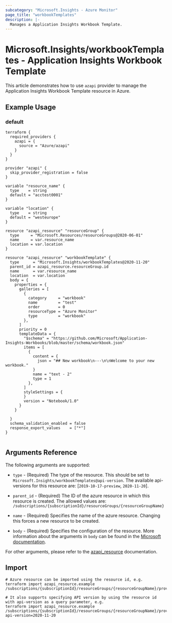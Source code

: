 ```yaml
---
subcategory: "Microsoft.Insights - Azure Monitor"
page_title: "workbookTemplates"
description: |-
  Manages a Application Insights Workbook Template.
---
```


# Microsoft.Insights/workbookTemplates - Application Insights Workbook Template

This article demonstrates how to use `azapi` provider to manage the Application Insights Workbook Template resource in Azure.



## Example Usage

### default

```hcl
terraform {
  required_providers {
    azapi = {
      source = "Azure/azapi"
    }
  }
}

provider "azapi" {
  skip_provider_registration = false
}

variable "resource_name" {
  type    = string
  default = "acctest0001"
}

variable "location" {
  type    = string
  default = "westeurope"
}

resource "azapi_resource" "resourceGroup" {
  type     = "Microsoft.Resources/resourceGroups@2020-06-01"
  name     = var.resource_name
  location = var.location
}

resource "azapi_resource" "workbookTemplate" {
  type      = "Microsoft.Insights/workbookTemplates@2020-11-20"
  parent_id = azapi_resource.resourceGroup.id
  name      = var.resource_name
  location  = var.location
  body = {
    properties = {
      galleries = [
        {
          category     = "workbook"
          name         = "test"
          order        = 0
          resourceType = "Azure Monitor"
          type         = "workbook"
        },
      ]
      priority = 0
      templateData = {
        "$schema" = "https://github.com/Microsoft/Application-Insights-Workbooks/blob/master/schema/workbook.json"
        items = [
          {
            content = {
              json = "## New workbook\n---\n\nWelcome to your new workbook."
            }
            name = "text - 2"
            type = 1
          },
        ]
        styleSettings = {
        }
        version = "Notebook/1.0"
      }
    }

  }
  schema_validation_enabled = false
  response_export_values    = ["*"]
}


```



## Arguments Reference

The following arguments are supported:

* `type` - (Required) The type of the resource. This should be set to `Microsoft.Insights/workbookTemplates@api-version`. The available api-versions for this resource are: [`2019-10-17-preview`, `2020-11-20`].

* `parent_id` - (Required) The ID of the azure resource in which this resource is created. The allowed values are:  
  `/subscriptions/{subscriptionId}/resourceGroups/{resourceGroupName}`

* `name` - (Required) Specifies the name of the azure resource. Changing this forces a new resource to be created.

* `body` - (Required) Specifies the configuration of the resource. More information about the arguments in `body` can be found in the [Microsoft documentation](https://learn.microsoft.com/en-us/azure/templates/Microsoft.Insights/workbookTemplates?pivots=deployment-language-terraform).

For other arguments, please refer to the [azapi_resource](https://registry.terraform.io/providers/Azure/azapi/latest/docs/resources/resource) documentation.

## Import

 ```shell
 # Azure resource can be imported using the resource id, e.g.
 terraform import azapi_resource.example /subscriptions/{subscriptionId}/resourceGroups/{resourceGroupName}/providers/Microsoft.Insights/workbookTemplates/{resourceName}
 
 # It also supports specifying API version by using the resource id with api-version as a query parameter, e.g.
 terraform import azapi_resource.example /subscriptions/{subscriptionId}/resourceGroups/{resourceGroupName}/providers/Microsoft.Insights/workbookTemplates/{resourceName}?api-version=2020-11-20
 ```
